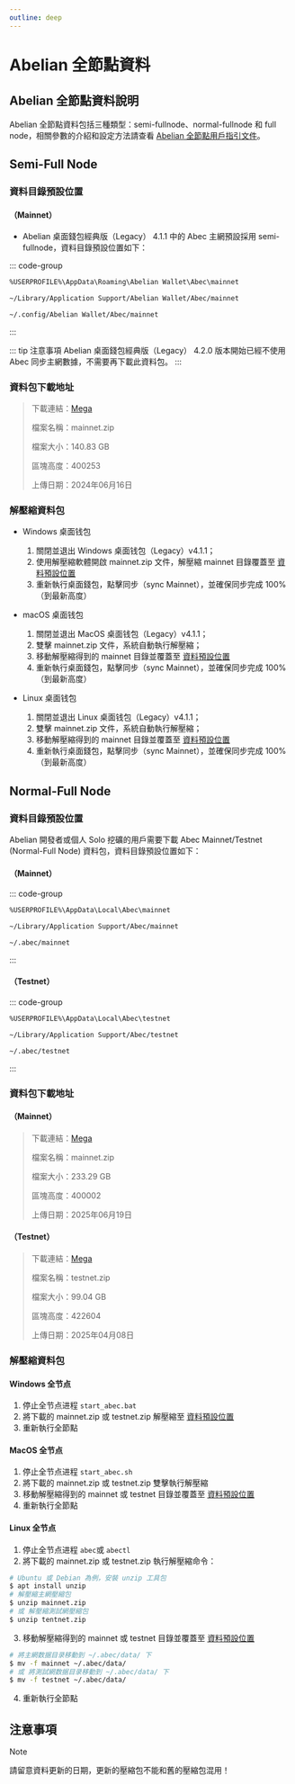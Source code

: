 ```yaml
---
outline: deep
---
```


# Abelian 全節點資料

## Abelian 全節點資料說明

Abelian 全節點資料包括三種類型：semi-fullnode、normal-fullnode 和 full node，相關參數的介紹和設定方法請查看 [Abelian 全節點用戶指引文件](/zh/guide/abelian-node#_2-配置-abec)。

## Semi-Full Node

### 資料目錄預設位置

#### （Mainnet）

- Abelian 桌面錢包經典版（Legacy） 4.1.1 中的 Abec 主網預設採用 semi-fullnode，資料目錄預設位置如下：

::: code-group

```txt [Windows]
%USERPROFILE%\AppData\Roaming\Abelian Wallet\Abec\mainnet
```

```txt [MacOS]
~/Library/Application Support/Abelian Wallet/Abec/mainnet
```

```txt [Linux]
~/.config/Abelian Wallet/Abec/mainnet
```
:::

::: tip 注意事項
Abelian 桌面錢包經典版（Legacy） 4.2.0 版本開始已經不使用 Abec 同步主網數據，不需要再下載此資料包。
:::

### 資料包下載地址

> 下載連結：[Mega](https://mega.nz/file/tzVAHbyR#UsDY4lKMhEn0W0O_XUimOngMzksuvnj1yGrCWDfI0mE)
> 
> 檔案名稱：mainnet.zip
> 
> 檔案大小：140.83 GB
> 
> 區塊高度：400253
> 
> 上傳日期：2024年06月16日

### 解壓縮資料包

- Windows 桌面钱包
  1. 關閉並退出 Windows 桌面钱包（Legacy）v4.1.1；
  2. 使用解壓縮軟體開啟 mainnet.zip 文件，解壓縮 mainnet 目錄覆蓋至 [資料預設位置](#資料目錄預設位置)
  3. 重新執行桌面錢包，點擊同步（sync Mainnet），並確保同步完成 100%（到最新高度）

- macOS 桌面钱包
  1. 關閉並退出 MacOS 桌面钱包（Legacy）v4.1.1；
  2. 雙擊 mainnet.zip 文件，系統自動執行解壓縮；
  3. 移動解壓縮得到的 mainnet 目錄並覆蓋至 [資料預設位置](#資料目錄預設位置)
  4. 重新執行桌面錢包，點擊同步（sync Mainnet），並確保同步完成 100%（到最新高度）

- Linux 桌面钱包
  1. 關閉並退出 Linux 桌面钱包（Legacy）v4.1.1；
  2. 雙擊 mainnet.zip 文件，系統自動執行解壓縮；
  3. 移動解壓縮得到的 mainnet 目錄並覆蓋至 [資料預設位置](#資料目錄預設位置)
  4. 重新執行桌面錢包，點擊同步（sync Mainnet），並確保同步完成 100%（到最新高度）

## Normal-Full Node

### 資料目錄預設位置

Abelian 開發者或個人 Solo 挖礦的用戶需要下載 Abec Mainnet/Testnet (Normal-Full Node) 資料包，資料目錄預設位置如下：

#### （Mainnet）
::: code-group

```txt [Windows]
%USERPROFILE%\AppData\Local\Abec\mainnet
```

```txt [MacOS]
~/Library/Application Support/Abec/mainnet
```

```txt [Linux]
~/.abec/mainnet
```
:::

#### （Testnet）

::: code-group

```txt [Windows]
%USERPROFILE%\AppData\Local\Abec\testnet
```

```txt [MacOS]
~/Library/Application Support/Abec/testnet
```

```txt [Linux]
~/.abec/testnet
```
:::

### 資料包下載地址

#### （Mainnet）

> 下載連結：[Mega](https://mega.nz/file/YvkwgK4B#Lo3Q9WnD5WOP6CLUZjtRfzlYTCw0ikjHiuVchx5fxl4)
> 
> 檔案名稱：mainnet.zip
> 
> 檔案大小：233.29 GB
> 
> 區塊高度：400002
> 
> 上傳日期：2025年06月19日

#### （Testnet）

> 下載連結：[Mega](https://mega.nz/file/Yvs0VDAL#UfIcwgB37sEMT31rjVZCZVZSj_5eKAYmaKalnd2sMrI)
> 
> 檔案名稱：testnet.zip
> 
> 檔案大小：99.04 GB
>
> 區塊高度：422604
>
> 上傳日期：2025年04月08日

###  解壓縮資料包

#### Windows 全节点

1. 停止全节点进程 `start_abec.bat`
2. 將下載的 mainnet.zip 或 testnet.zip 解壓縮至 [資料預設位置](#資料目錄預設位置-1)
3. 重新執行全節點

#### MacOS 全节点

1. 停止全节点进程 `start_abec.sh`
2. 將下載的 mainnet.zip 或 testnet.zip 雙擊執行解壓縮
3. 移動解壓縮得到的 mainnet 或 testnet 目錄並覆蓋至 [資料預設位置](#資料目錄預設位置-1)
4. 重新執行全節點

#### Linux 全节点
1. 停止全节点进程 `abec`或 `abectl`
2. 將下載的 mainnet.zip 或 testnet.zip 執行解壓縮命令：
```bash
# Ubuntu 或 Debian 為例，安裝 unzip 工具包
$ apt install unzip
# 解壓縮主網壓縮包
$ unzip mainnet.zip
# 或 解壓縮測試網壓縮包
$ unzip tentnet.zip
```
3. 移動解壓縮得到的 mainnet 或 testnet 目錄並覆蓋至 [資料預設位置](#資料目錄預設位置-1) 
```bash
# 將主網数据目录移動到 ~/.abec/data/ 下
$ mv -f mainnet ~/.abec/data/
# 或 將測試網数据目录移動到 ~/.abec/data/ 下
$ mv -f testnet ~/.abec/data/
```
4. 重新執行全節點

## 注意事項

> [!NOTE]
> 請留意資料更新的日期，更新的壓縮包不能和舊的壓縮包混用！
